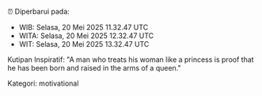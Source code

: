 ⏰ Diperbarui pada:
- WIB: Selasa, 20 Mei 2025 11.32.47 UTC
- WITA: Selasa, 20 Mei 2025 12.32.47 UTC
- WIT: Selasa, 20 Mei 2025 13.32.47 UTC

Kutipan Inspiratif:
"A man who treats his woman like a princess is proof that he has been born and raised in the arms of a queen."


Kategori: motivational

